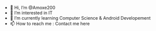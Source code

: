 - 👋 Hi, I’m @Amoxe200
- 👀 I’m interested in IT
- 🌱 I’m currently learning Computer Science & Android Developement
- 📫 How to reach me : Contact me here 
